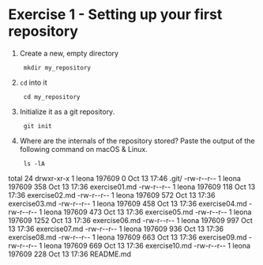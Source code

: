 # Exercise 1 - Setting up your first repository

1. Create a new, empty directory

        mkdir my_repository

2. `cd` into it

        cd my_repository

3. Initialize it as a git repository.

        git init

4. Where are the internals of the repository stored? Paste the output of the following command on macOS & Linux.

        ls -lA

total 24
drwxr-xr-x 1 leona 197609    0 Oct 13 17:46 .git/
-rw-r--r-- 1 leona 197609  358 Oct 13 17:36 exercise01.md
-rw-r--r-- 1 leona 197609  118 Oct 13 17:36 exercise02.md
-rw-r--r-- 1 leona 197609  572 Oct 13 17:36 exercise03.md
-rw-r--r-- 1 leona 197609  458 Oct 13 17:36 exercise04.md
-rw-r--r-- 1 leona 197609  473 Oct 13 17:36 exercise05.md
-rw-r--r-- 1 leona 197609 1252 Oct 13 17:36 exercise06.md
-rw-r--r-- 1 leona 197609  997 Oct 13 17:36 exercise07.md
-rw-r--r-- 1 leona 197609  936 Oct 13 17:36 exercise08.md
-rw-r--r-- 1 leona 197609  663 Oct 13 17:36 exercise09.md
-rw-r--r-- 1 leona 197609  669 Oct 13 17:36 exercise10.md
-rw-r--r-- 1 leona 197609  228 Oct 13 17:36 README.md